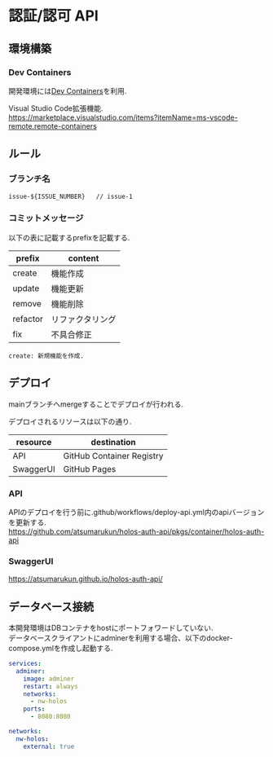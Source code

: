 # 認証/認可 API

## 環境構築

### Dev Containers

開発環境には[Dev Containers](https://code.visualstudio.com/docs/devcontainers/containers)を利用.

Visual Studio Code拡張機能.<br />
https://marketplace.visualstudio.com/items?itemName=ms-vscode-remote.remote-containers

## ルール

### ブランチ名

```
issue-${ISSUE_NUMBER}   // issue-1
```

### コミットメッセージ

以下の表に記載するprefixを記載する.

| prefix | content |
| --- | --- |
| create | 機能作成 |
| update | 機能更新 |
| remove | 機能削除 |
| refactor | リファクタリング |
| fix | 不具合修正 |

```
create: 新規機能を作成.
```

## デプロイ

mainブランチへmergeすることでデプロイが行われる.

デプロイされるリソースは以下の通り.

| resource | destination |
| --- | --- |
| API | GitHub Container Registry |
| SwaggerUI | GitHub Pages |

### API

APIのデプロイを行う前に.github/workflows/deploy-api.yml内のapiバージョンを更新する.<br />
https://github.com/atsumarukun/holos-auth-api/pkgs/container/holos-auth-api

### SwaggerUI

https://atsumarukun.github.io/holos-auth-api/

## データベース接続

本開発環境はDBコンテナをhostにポートフォワードしていない.<br />
データベースクライアントにadminerを利用する場合、以下のdocker-compose.ymlを作成し起動する.

```yml
services:
  adminer:
    image: adminer
    restart: always
    networks:
      - nw-holos
    ports:
      - 8080:8080

networks:
  nw-holos:
    external: true

```
